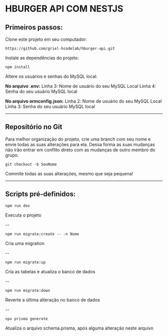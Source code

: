 # HBURGER API COM NESTJS

## Primeiros passos:

Clone este projeto em seu computador:

    https://github.com/griel-hcodelab/hburger-api.git

Instale as dependências do projeto:

    npm install

Altere os usuários e senhas do MySQL local:

**No arquivo .env:**
Linha 3: Nome de usuário do seu MySQL Local
Linha 4: Senha do seu usuário MySQL local

**No arquivo ormconfig.json:**
Linha 2: Nome de usuário do seu MySQL Local
Linha 3: Senha do seu usuário MySQL local

---

## Repositório no Git

Para melhor organização do projeto, crie uma branch com seu nome e envie todas as suas alterações para ela. Dessa forma as suas mudanças não irão entrar em conflito direto com as mudanças de outro membro do grupo.

    git checkout -b SeuNome

Commite todas as suas alterações, mesmo que seja pequena!

---

## Scripts pré-definidos:

    npm run dev
Executa o projeto
 
--

    npm run migrate:create -- -n Nome
Cria uma migration

--

    npm run migrate:up
Cria as tabelas e atualiza o banco de dados

--

    npm run migrate:down
Reverte a última alteração no banco de dados

--

    npx prisma generate

Atualiza o arquivo schema.prisma, após alguma alteração neste arquivo